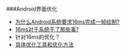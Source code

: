 ###Android界面优化

- [为什么Android系统要求16ms完成一帧绘制?](https://github.com/UCodeUStory/GradlePlugin/blob/master/source/why_android_16ms.md)
- [16ms对于系统干了那些事?](https://github.com/UCodeUStory/GradlePlugin/blob/master/source/16ms_do.md)
- 针对16ms的优化？
- [具体优化工具和优化方法](https://github.com/UCodeUStory/GradlePlugin/blob/master/source/optim_list.md)
